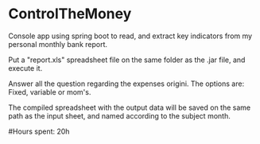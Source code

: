 # ControlTheMoney

Console app using spring boot to read, and extract key indicators from my personal monthly bank report.

Put a "report.xls" spreadsheet file on the same folder as the .jar file, and execute it.

Answer all the question regarding the expenses origini. The options are: Fixed, variable or mom's.

The compiled spreadsheet with the output data will be saved on the same path as the input sheet, and named according to the subject month.

#Hours spent: 20h
